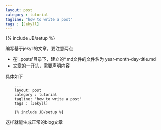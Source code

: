 ```yaml
---
layout: post
category : tutorial
tagline: "how to write a post"
tags : [Jekyll]
---
```

{% include JB/setup %}

编写基于jekyll的文章，要注意两点

- 在'_posts'目录下，建立的*.md文件的文件名为 year-month-day-title.md
- 文章的一开头，需要声明内容

具体如下
~~~~~~
    ---
    layout: post
    category : tutorial
    tagline: "how to write a post"
    tags : [Jekyll]
    ---
    {% include JB/setup %}
~~~~~~

这样就能生成正常的blog文章

